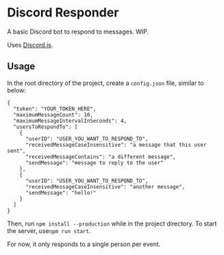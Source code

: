 # Discord Responder

A basic Discord bot to respond to messages. WIP.

Uses [Discord.js](https://github.com/discordjs/discord.js).

## Usage

In the root directory of the project, create a `config.json` file, similar to below:

```
{
  "token": "YOUR_TOKEN_HERE",
  "maximumMessageCount": 10,
  "maximumMessageIntervalInSeconds": 4,
  "usersToRespondTo": [
    {
      "userID": "USER_YOU_WANT_TO_RESPOND_TO",
      "receivedMessageCaseInsensitive": "a message that this user sent",
      "receivedMessageContains": "a different message",
      "sendMessage": "message to reply to the user"
    },
    {
      "userID": "USER_YOU_WANT_TO_RESPOND_TO",
      "receivedMessageCaseInsensitive": "another message",
      "sendMessage": "hello!"
    }
  ]
}
```

Then, run `npm install --production` while in the project directory. To start the server, use`npm run start`.

For now, it only responds to a single person per event.